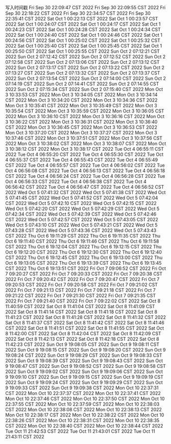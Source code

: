 写入时间戳
Fri Sep 30 22:09:47 CST 2022
Fri Sep 30 22:09:55 CST 2022
Fri Sep 30 22:18:22 CST 2022
Fri Sep 30 22:34:57 CST 2022
Fri Sep 30 22:35:41 CST 2022
Sat Oct  1 00:22:13 CST 2022
Sat Oct  1 00:23:57 CST 2022
Sat Oct  1 00:24:07 CST 2022
Sat Oct  1 00:24:17 CST 2022
Sat Oct  1 00:24:23 CST 2022
Sat Oct  1 00:24:28 CST 2022
Sat Oct  1 00:24:34 CST 2022
Sat Oct  1 00:24:40 CST 2022
Sat Oct  1 00:24:46 CST 2022
Sat Oct  1 00:24:56 CST 2022
Sat Oct  1 00:25:02 CST 2022
Sat Oct  1 00:25:32 CST 2022
Sat Oct  1 00:25:40 CST 2022
Sat Oct  1 00:25:45 CST 2022
Sat Oct  1 00:25:50 CST 2022
Sat Oct  1 00:25:55 CST 2022
Sun Oct  2 07:12:21 CST 2022
Sun Oct  2 07:12:42 CST 2022
Sun Oct  2 07:12:52 CST 2022
Sun Oct  2 07:12:58 CST 2022
Sun Oct  2 07:13:06 CST 2022
Sun Oct  2 07:13:12 CST 2022
Sun Oct  2 07:13:17 CST 2022
Sun Oct  2 07:13:22 CST 2022
Sun Oct  2 07:13:27 CST 2022
Sun Oct  2 07:13:32 CST 2022
Sun Oct  2 07:13:37 CST 2022
Sun Oct  2 07:13:54 CST 2022
Sun Oct  2 07:14:00 CST 2022
Sun Oct  2 07:14:19 CST 2022
Sun Oct  2 07:14:41 CST 2022
Sun Oct  2 07:14:55 CST 2022
Sun Oct  2 07:15:34 CST 2022
Sun Oct  2 07:15:40 CST 2022
Mon Oct  3 10:33:53 CST 2022
Mon Oct  3 10:34:05 CST 2022
Mon Oct  3 10:34:14 CST 2022
Mon Oct  3 10:34:20 CST 2022
Mon Oct  3 10:34:36 CST 2022
Mon Oct  3 10:35:41 CST 2022
Mon Oct  3 10:35:49 CST 2022
Mon Oct  3 10:35:54 CST 2022
Mon Oct  3 10:35:59 CST 2022
Mon Oct  3 10:36:05 CST 2022
Mon Oct  3 10:36:10 CST 2022
Mon Oct  3 10:36:16 CST 2022
Mon Oct  3 10:36:22 CST 2022
Mon Oct  3 10:36:31 CST 2022
Mon Oct  3 10:36:40 CST 2022
Mon Oct  3 10:36:45 CST 2022
Mon Oct  3 10:36:53 CST 2022
Mon Oct  3 10:37:20 CST 2022
Mon Oct  3 10:37:27 CST 2022
Mon Oct  3 10:37:46 CST 2022
Mon Oct  3 10:37:51 CST 2022
Mon Oct  3 10:37:56 CST 2022
Mon Oct  3 10:38:02 CST 2022
Mon Oct  3 10:38:07 CST 2022
Mon Oct  3 10:38:12 CST 2022
Mon Oct  3 10:38:17 CST 2022
Tue Oct  4 06:55:11 CST 2022
Tue Oct  4 06:55:20 CST 2022
Tue Oct  4 06:55:30 CST 2022
Tue Oct  4 06:55:37 CST 2022
Tue Oct  4 06:55:43 CST 2022
Tue Oct  4 06:55:49 CST 2022
Tue Oct  4 06:55:57 CST 2022
Tue Oct  4 06:56:02 CST 2022
Tue Oct  4 06:56:08 CST 2022
Tue Oct  4 06:56:13 CST 2022
Tue Oct  4 06:56:18 CST 2022
Tue Oct  4 06:56:24 CST 2022
Tue Oct  4 06:56:28 CST 2022
Tue Oct  4 06:56:33 CST 2022
Tue Oct  4 06:56:38 CST 2022
Tue Oct  4 06:56:42 CST 2022
Tue Oct  4 06:56:47 CST 2022
Tue Oct  4 06:56:52 CST 2022
Wed Oct  5 07:41:32 CST 2022
Wed Oct  5 07:41:38 CST 2022
Wed Oct  5 07:41:45 CST 2022
Wed Oct  5 07:41:52 CST 2022
Wed Oct  5 07:42:04 CST 2022
Wed Oct  5 07:42:10 CST 2022
Wed Oct  5 07:42:15 CST 2022
Wed Oct  5 07:42:20 CST 2022
Wed Oct  5 07:42:29 CST 2022
Wed Oct  5 07:42:34 CST 2022
Wed Oct  5 07:42:39 CST 2022
Wed Oct  5 07:42:46 CST 2022
Wed Oct  5 07:42:57 CST 2022
Wed Oct  5 07:43:05 CST 2022
Wed Oct  5 07:43:10 CST 2022
Wed Oct  5 07:43:21 CST 2022
Wed Oct  5 07:43:28 CST 2022
Wed Oct  5 07:43:36 CST 2022
Wed Oct  5 07:43:43 CST 2022
Thu Oct  6 19:11:29 CST 2022
Thu Oct  6 19:11:35 CST 2022
Thu Oct  6 19:11:40 CST 2022
Thu Oct  6 19:11:46 CST 2022
Thu Oct  6 19:11:58 CST 2022
Thu Oct  6 19:12:04 CST 2022
Thu Oct  6 19:12:15 CST 2022
Thu Oct  6 19:12:20 CST 2022
Thu Oct  6 19:12:30 CST 2022
Thu Oct  6 19:12:40 CST 2022
Thu Oct  6 19:12:45 CST 2022
Thu Oct  6 19:13:00 CST 2022
Thu Oct  6 19:13:05 CST 2022
Thu Oct  6 19:13:39 CST 2022
Thu Oct  6 19:13:45 CST 2022
Thu Oct  6 19:13:51 CST 2022
Fri Oct  7 09:06:52 CST 2022
Fri Oct  7 09:20:27 CST 2022
Fri Oct  7 09:20:33 CST 2022
Fri Oct  7 09:20:38 CST 2022
Fri Oct  7 09:20:42 CST 2022
Fri Oct  7 09:20:47 CST 2022
Fri Oct  7 09:20:53 CST 2022
Fri Oct  7 09:20:58 CST 2022
Fri Oct  7 09:21:02 CST 2022
Fri Oct  7 09:21:13 CST 2022
Fri Oct  7 09:21:18 CST 2022
Fri Oct  7 09:21:22 CST 2022
Fri Oct  7 09:21:30 CST 2022
Fri Oct  7 09:21:35 CST 2022
Fri Oct  7 09:21:40 CST 2022
Fri Oct  7 09:22:02 CST 2022
Sat Oct  8 11:40:59 CST 2022
Sat Oct  8 11:41:04 CST 2022
Sat Oct  8 11:41:09 CST 2022
Sat Oct  8 11:41:14 CST 2022
Sat Oct  8 11:41:18 CST 2022
Sat Oct  8 11:41:23 CST 2022
Sat Oct  8 11:41:28 CST 2022
Sat Oct  8 11:41:32 CST 2022
Sat Oct  8 11:41:37 CST 2022
Sat Oct  8 11:41:42 CST 2022
Sat Oct  8 11:41:46 CST 2022
Sat Oct  8 11:41:51 CST 2022
Sat Oct  8 11:41:55 CST 2022
Sat Oct  8 11:42:00 CST 2022
Sat Oct  8 11:42:04 CST 2022
Sat Oct  8 11:42:09 CST 2022
Sat Oct  8 11:42:13 CST 2022
Sat Oct  8 11:42:18 CST 2022
Sat Oct  8 11:42:23 CST 2022
Sun Oct  9 19:08:05 CST 2022
Sun Oct  9 19:08:11 CST 2022
Sun Oct  9 19:08:15 CST 2022
Sun Oct  9 19:08:20 CST 2022
Sun Oct  9 19:08:24 CST 2022
Sun Oct  9 19:08:29 CST 2022
Sun Oct  9 19:08:33 CST 2022
Sun Oct  9 19:08:39 CST 2022
Sun Oct  9 19:08:43 CST 2022
Sun Oct  9 19:08:47 CST 2022
Sun Oct  9 19:08:52 CST 2022
Sun Oct  9 19:08:58 CST 2022
Sun Oct  9 19:09:02 CST 2022
Sun Oct  9 19:09:06 CST 2022
Sun Oct  9 19:09:10 CST 2022
Sun Oct  9 19:09:15 CST 2022
Sun Oct  9 19:09:19 CST 2022
Sun Oct  9 19:09:24 CST 2022
Sun Oct  9 19:09:29 CST 2022
Sun Oct  9 19:09:33 CST 2022
Sun Oct  9 19:09:38 CST 2022
Mon Oct 10 22:37:31 CST 2022
Mon Oct 10 22:37:37 CST 2022
Mon Oct 10 22:37:41 CST 2022
Mon Oct 10 22:37:46 CST 2022
Mon Oct 10 22:37:50 CST 2022
Mon Oct 10 22:37:55 CST 2022
Mon Oct 10 22:37:59 CST 2022
Mon Oct 10 22:38:03 CST 2022
Mon Oct 10 22:38:08 CST 2022
Mon Oct 10 22:38:13 CST 2022
Mon Oct 10 22:38:17 CST 2022
Mon Oct 10 22:38:22 CST 2022
Mon Oct 10 22:38:26 CST 2022
Mon Oct 10 22:38:31 CST 2022
Mon Oct 10 22:38:35 CST 2022
Mon Oct 10 22:38:40 CST 2022
Mon Oct 10 22:38:44 CST 2022
Tue Oct 11 21:42:53 CST 2022
Tue Oct 11 21:43:01 CST 2022
Tue Oct 11 21:43:11 CST 2022
